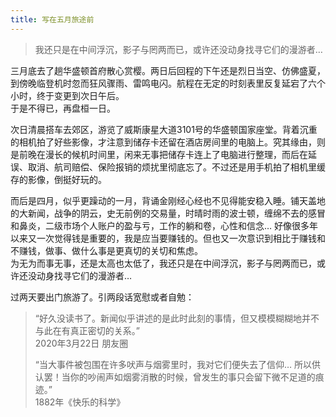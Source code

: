 ```yaml
---
title: 写在五月旅途前
---
```


> 我还只是在中间浮沉，影子与罔两而已，或许还没动身找寻它们的漫游者…<!--more-->

三月底去了趟华盛顿首府散心赏樱。两日后回程的下午还是烈日当空、仿佛盛夏，到傍晚临登机时忽而狂风骤雨、雷鸣电闪。航程在无定的时刻表里反复延宕了六个小时，终于变更到次日午后。  
于是不得已，再盘桓一日。

次日清晨搭车去郊区，游览了威斯康星大道3101号的华盛顿国家座堂。背着沉重的相机拍了好些影像，才注意到储存卡还留在酒店房间里的电脑上。究其缘由，则是前晚在漫长的候机时间里，闲来无事把储存卡连上了电脑进行整理，而后在延误、取消、航司赔偿、保险报销的烦扰里彻底忘了。不过还是用手机拍了相机里缓存的影像，倒挺好玩的。

而后是四月，似乎更躁动的一月，背诵金刚经心经也不见得能安稳入睡。铺天盖地的大新闻，战争的阴云，史无前例的交易量，时晴时雨的波士顿，缠绵不去的感冒和鼻炎，二级市场个人账户的盈与亏，工作的躺和卷，心性和信念… 好像很多年以来又一次觉得钱是重要的，我是应当要赚钱的。但也又一次意识到相比于赚钱和不赚钱，做事、做什么事是更真切的关切和焦虑。  
为无为而事无事，还是太高也太低了，我还只是在中间浮沉，影子与罔两而已，或许还没动身找寻它们的漫游者…

过两天要出门旅游了。引两段话宽慰或者自勉：
> “好久没读书了。新闻似乎讲述的是此时此刻的事情，但又模模糊糊地并不与此在有真正密切的关系。”  
> 2020年3月22日 朋友圈
>
> “当大事件被包围在许多吠声与烟雾里时，我对它们便失去了信仰… 所以供认罢！当你的吵闹声如烟雾消散的时候，曾发生的事只会留下微不足道的痕迹。”  
> 1882年《快乐的科学》
